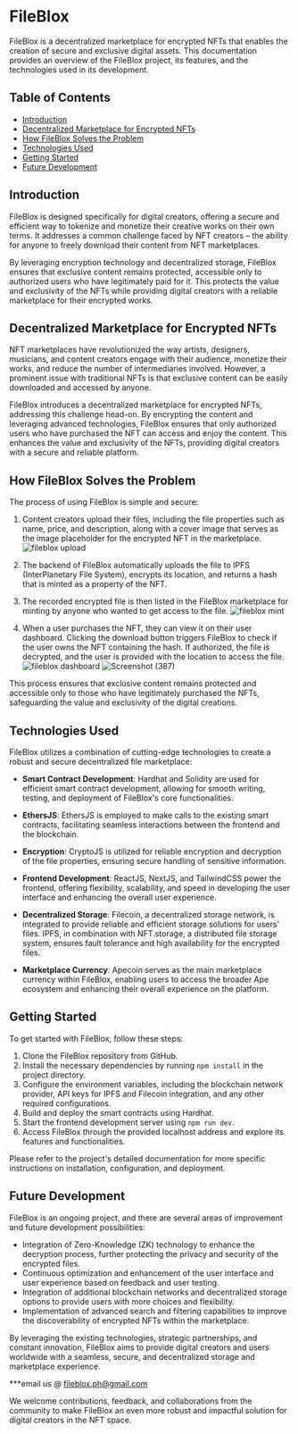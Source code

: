 # FileBlox

FileBlox is a decentralized marketplace for encrypted NFTs that enables the creation of secure and exclusive digital assets. This documentation provides an overview of the FileBlox project, its features, and the technologies used in its development.

## Table of Contents

- [Introduction](#introduction)
- [Decentralized Marketplace for Encrypted NFTs](#decentralized-marketplace-for-encrypted-nfts)
- [How FileBlox Solves the Problem](#how-fileblox-solves-the-problem)
- [Technologies Used](#technologies-used)
- [Getting Started](#getting-started)
- [Future Development](#future-development)

## Introduction

FileBlox is designed specifically for digital creators, offering a secure and efficient way to tokenize and monetize their creative works on their own terms. It addresses a common challenge faced by NFT creators – the ability for anyone to freely download their content from NFT marketplaces.

By leveraging encryption technology and decentralized storage, FileBlox ensures that exclusive content remains protected, accessible only to authorized users who have legitimately paid for it. This protects the value and exclusivity of the NFTs while providing digital creators with a reliable marketplace for their encrypted works.

## Decentralized Marketplace for Encrypted NFTs

NFT marketplaces have revolutionized the way artists, designers, musicians, and content creators engage with their audience, monetize their works, and reduce the number of intermediaries involved. However, a prominent issue with traditional NFTs is that exclusive content can be easily downloaded and accessed by anyone.

FileBlox introduces a decentralized marketplace for encrypted NFTs, addressing this challenge head-on. By encrypting the content and leveraging advanced technologies, FileBlox ensures that only authorized users who have purchased the NFT can access and enjoy the content. This enhances the value and exclusivity of the NFTs, providing digital creators with a secure and reliable platform.

## How FileBlox Solves the Problem

The process of using FileBlox is simple and secure:

1. Content creators upload their files, including the file properties such as name, price, and description, along with a cover image that serves as the image placeholder for the encrypted NFT in the marketplace.
![fileblox upload](https://github.com/raldblox/fileblox/assets/101350894/279cae4c-f208-4f15-8e4d-d8d3f8bbe53f)

3. The backend of FileBlox automatically uploads the file to IPFS (InterPlanetary File System), encrypts its location, and returns a hash that is minted as a property of the NFT.
4. The recorded encrypted file is then listed in the FileBlox marketplace for minting by anyone who wanted to get access to the file.
![fileblox mint](https://github.com/raldblox/fileblox/assets/101350894/9a5f8919-fe23-4829-80ec-cf3d7520fc51)


5. When a user purchases the NFT, they can view it on their user dashboard. Clicking the download button triggers FileBlox to check if the user owns the NFT containing the hash. If authorized, the file is decrypted, and the user is provided with the location to access the file.
![fileblox dashboard](https://github.com/raldblox/fileblox/assets/101350894/04a43763-606e-493d-8b1b-0bf6ee5ca3b9)
![Screenshot (387)](https://github.com/raldblox/fileblox/assets/101350894/00ad83b3-f168-4328-8707-e7ec9fc6d93a)


This process ensures that exclusive content remains protected and accessible only to those who have legitimately purchased the NFTs, safeguarding the value and exclusivity of the digital creations.

## Technologies Used

FileBlox utilizes a combination of cutting-edge technologies to create a robust and secure decentralized file marketplace:

- **Smart Contract Development**: Hardhat and Solidity are used for efficient smart contract development, allowing for smooth writing, testing, and deployment of FileBlox's core functionalities.

- **EthersJS**: EthersJS is employed to make calls to the existing smart contracts, facilitating seamless interactions between the frontend and the blockchain.

- **Encryption**: CryptoJS is utilized for reliable encryption and decryption of the file properties, ensuring secure handling of sensitive information.

- **Frontend Development**: ReactJS, NextJS, and TailwindCSS power the frontend, offering flexibility, scalability, and speed in developing the user interface and enhancing the overall user experience.

- **Decentralized Storage**: Filecoin, a decentralized storage network, is integrated to provide reliable and efficient storage solutions for users' files. IPFS, in combination with NFT.storage, a distributed file storage system, ensures fault tolerance and high availability for the encrypted files.

- **Marketplace Currency**: Apecoin serves as the main marketplace currency within FileBlox, enabling users to access the broader Ape ecosystem and enhancing their overall experience on the platform.

## Getting Started

To get started with FileBlox, follow these steps:

1. Clone the FileBlox repository from GitHub.
2. Install the necessary dependencies by running `npm install` in the project directory.
3. Configure the environment variables, including the blockchain network provider, API keys for IPFS and Filecoin integration, and any other required configurations.
4. Build and deploy the smart contracts using Hardhat.
5. Start the frontend development server using `npm run dev`.
6. Access FileBlox through the provided localhost address and explore its features and functionalities.

Please refer to the project's detailed documentation for more specific instructions on installation, configuration, and deployment.

## Future Development

FileBlox is an ongoing project, and there are several areas of improvement and future development possibilities:

* Integration of Zero-Knowledge (ZK) technology to enhance the decryption process, further protecting the privacy and security of the encrypted files.
* Continuous optimization and enhancement of the user interface and user experience based on feedback and user testing.
* Integration of additional blockchain networks and decentralized storage options to provide users with more choices and flexibility.
* Implementation of advanced search and filtering capabilities to improve the discoverability of encrypted NFTs within the marketplace.

By leveraging the existing technologies, strategic partnerships, and constant innovation, FileBlox aims to provide digital creators and users worldwide with a seamless, secure, and decentralized storage and marketplace experience.

***email us @ fileblox.ph@gmail.com

We welcome contributions, feedback, and collaborations from the community to make FileBlox an even more robust and impactful solution for digital creators in the NFT space.
